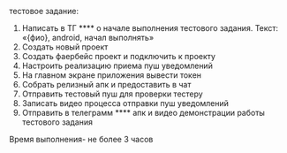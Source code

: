 тестовое задание:
1. Написать в ТГ **** о начале выполнения тестового задания. Текст: «{фио}, android, начал выполнять»
2. Создать новый проект
3. Создать фаербейс проект и подключить к проекту
4. Настроить реализацию приема пуш уведомлений
5. На главном экране приложения вывести токен
6. Собрать релизный апк и предоставить в чат
7. Отправить тестовый пуш для проверки тестеру
8. Записать видео процесса отправки пуш уведомлений
9. Отправить в телеграмм **** апк и видео демонстрации работы тестового задания

Время выполнения- не более 3 часов
